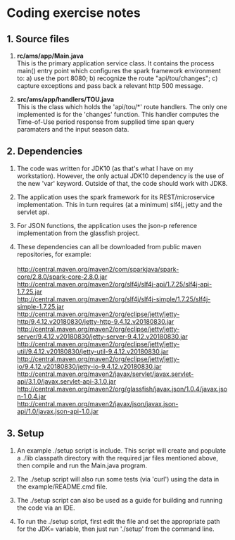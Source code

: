 # Coding exercise notes

## 1. Source files

1. __rc/ams/app/Main.java__
<br>This is the primary application service class.
    It contains the process main() entry point which configures the spark framework environment to:
    a) use the port 8080;
    b) recognize the route "api/tou/changes";
    c) capture exceptions and pass back a relevant http 500 message.
    
2. __src/ams/app/handlers/TOU.java__
<br>This is the class which holds the 'api/tou/*' route handlers. The only one implemented is for the 'changes' function.
    This handler computes the Time-of-Use period response from supplied time span query paramaters and the input season data.

## 2. Dependencies

1.  The code was written for JDK10 (as that's what I have on my workstation).
    However, the only actual JDK10 dependency is the use of the new 'var' keyword.
    Outside of that, the code should work with JDK8.

2.  The application uses the spark framework for its REST/microservice implementation.
    This in turn requires (at a minimum) slf4j, jetty and the servlet api.
    
3.  For JSON functions, the application uses the json-p reference implementation from the glassfish project.

4. These dependencies can all be downloaded from public maven repositories, for example:
   <br> 
   <br> http://central.maven.org/maven2/com/sparkjava/spark-core/2.8.0/spark-core-2.8.0.jar
   <br> http://central.maven.org/maven2/org/slf4j/slf4j-api/1.7.25/slf4j-api-1.7.25.jar
   <br> http://central.maven.org/maven2/org/slf4j/slf4j-simple/1.7.25/slf4j-simple-1.7.25.jar
   <br> http://central.maven.org/maven2/org/eclipse/jetty/jetty-http/9.4.12.v20180830/jetty-http-9.4.12.v20180830.jar
   <br> http://central.maven.org/maven2/org/eclipse/jetty/jetty-server/9.4.12.v20180830/jetty-server-9.4.12.v20180830.jar
   <br> http://central.maven.org/maven2/org/eclipse/jetty/jetty-util/9.4.12.v20180830/jetty-util-9.4.12.v20180830.jar
   <br> http://central.maven.org/maven2/org/eclipse/jetty/jetty-io/9.4.12.v20180830/jetty-io-9.4.12.v20180830.jar
   <br> http://central.maven.org/maven2/javax/servlet/javax.servlet-api/3.1.0/javax.servlet-api-3.1.0.jar
   <br> http://central.maven.org/maven2/org/glassfish/javax.json/1.0.4/javax.json-1.0.4.jar
   <br> http://central.maven.org/maven2/javax/json/javax.json-api/1.0/javax.json-api-1.0.jar

## 3. Setup

1. An example ./setup script is include.
   This script will create and populate a ./lib classpath directory with the required jar files mentioned above,
   then compile and run the Main.java program.
   
2. The ./setup script will also run some tests (via 'curl') using the data in the example/README.cmd file.
   
3. The ./setup script can also be used as a guide for building and running the code via an IDE.

4. To run the ./setup script, first edit the file and set the appropriate path for the JDK= variable,
   then just run './setup' from the command line.
   
   
   



